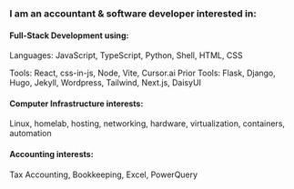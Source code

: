 ### I am an accountant & software developer interested in:

#### Full-Stack Development using:
Languages:
JavaScript, TypeScript, Python, Shell, HTML, CSS

Tools:
React, css-in-js, Node, Vite, Cursor.ai
Prior Tools:
Flask, Django, Hugo, Jekyll, Wordpress, Tailwind, Next.js, DaisyUI

#### Computer Infrastructure interests:
Linux, homelab, hosting, networking, hardware, virtualization, containers, automation

#### Accounting interests:
Tax Accounting, Bookkeeping, Excel, PowerQuery
